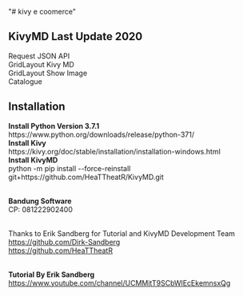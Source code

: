 "# kivy e coomerce" 

<h2>KivyMD Last Update 2020</h2>
Request JSON API
<br>GridLayout Kivy MD
<br>GridLayout Show Image
<br>Catalogue

<h2>Installation</h2>
<b>Install Python Version 3.7.1</b>
<br>https://www.python.org/downloads/release/python-371/
<br><b>Install Kivy</b>
<br>https://kivy.org/doc/stable/installation/installation-windows.html
<br><b>Install KivyMD</b>
<br>python -m pip install --force-reinstall git+https://github.com/HeaTTheatR/KivyMD.git

<br><b>Bandung Software</b>
<br>CP: 081222902400

<br>Thanks to Erik Sandberg for Tutorial and KivyMD Development Team
<br>https://github.com/Dirk-Sandberg
<br>https://github.com/HeaTTheatR

<br><b>Tutorial By Erik Sandberg</b>
<br>https://www.youtube.com/channel/UCMMitT9SCbWlEcEkemnsxQg